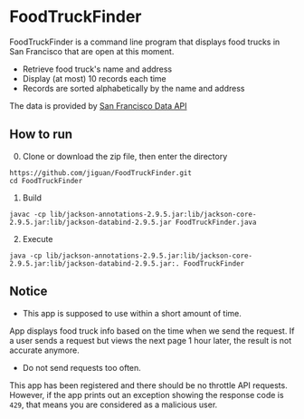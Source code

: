 # FoodTruckFinder

FoodTruckFinder is a command line program that displays food trucks in San Francisco that are open at this moment.
 - Retrieve food truck's name and address
 - Display (at most) 10 records each time
 - Records are sorted alphabetically by the name and address

The data is provided by [San Francisco Data API](https://dev.socrata.com/foundry/data.sfgov.org/bbb8-hzi6)


## How to run
0. Clone or download the zip file, then enter the directory
```
https://github.com/jiguan/FoodTruckFinder.git
cd FoodTruckFinder
```
1. Build
```
javac -cp lib/jackson-annotations-2.9.5.jar:lib/jackson-core-2.9.5.jar:lib/jackson-databind-2.9.5.jar FoodTruckFinder.java
```
2. Execute
```
java -cp lib/jackson-annotations-2.9.5.jar:lib/jackson-core-2.9.5.jar:lib/jackson-databind-2.9.5.jar:. FoodTruckFinder
```

## Notice
- This app is supposed to use within a short amount of time.

App displays food truck info based on the time when we send the request. If a user sends a request but views the next page 1 hour later, the result is not accurate anymore.
- Do not send requests too often.

This app has been registered and there should be no throttle API requests. However, if the app prints out an exception showing the response code is ```429```, that means you are considered as a malicious user.
